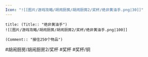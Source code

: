 ```yaml
---
Icon: "![[图片/游戏攻略/胡闹厨房/胡闹厨房2/奖杯/绝非黄油手.png|30]]"
---
```

```ad-common-bronze-trophy
title: (Title:: "绝非黄油手")
![[图片/游戏攻略/胡闹厨房/胡闹厨房2/奖杯/绝非黄油手.png|100]]

(Comment:: "接住250个物品")
```

#胡闹厨房/胡闹厨房2/奖杯 #奖杯 #奖杯/铜
